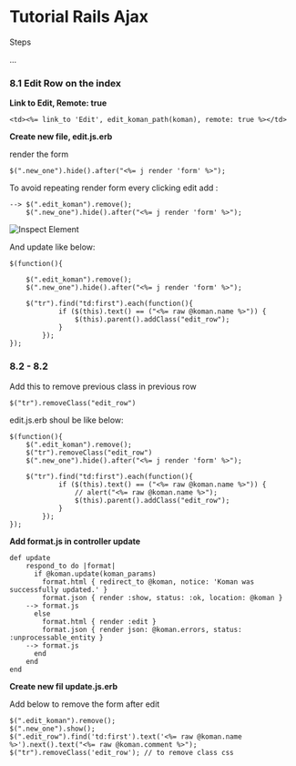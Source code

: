 # Tutorial Rails Ajax

Steps

...

### 8.1 Edit Row on the index

**Link to Edit, Remote: true**

	<td><%= link_to 'Edit', edit_koman_path(koman), remote: true %></td>

**Create new file, edit.js.erb**

render the form

	$(".new_one").hide().after("<%= j render 'form' %>");

To avoid repeating render form every clicking edit add :

	--> $(".edit_koman").remove();
		$(".new_one").hide().after("<%= j render 'form' %>");

![Inspect Element](http://res.cloudinary.com/medio/image/upload/v1483437777/edit_koman_cvf3jz.png)

And update like below:

	$(function(){

		$(".edit_koman").remove();
		$(".new_one").hide().after("<%= j render 'form' %>");

		$("tr").find("td:first").each(function(){
				if ($(this).text() == ("<%= raw @koman.name %>")) {
					$(this).parent().addClass("edit_row");
				}
			});
	});


### 8.2 - 8.2

Add this to remove previous class in previous row

	$("tr").removeClass("edit_row")

edit.js.erb shoul be like below:

	$(function(){
		$(".edit_koman").remove();
		$("tr").removeClass("edit_row")
		$(".new_one").hide().after("<%= j render 'form' %>");

		$("tr").find("td:first").each(function(){
				if ($(this).text() == ("<%= raw @koman.name %>")) {
					// alert("<%= raw @koman.name %>");
					$(this).parent().addClass("edit_row");
				}
			});
	});

**Add format.js in controller update**

	def update
	    respond_to do |format|
	      if @koman.update(koman_params)
	        format.html { redirect_to @koman, notice: 'Koman was successfully updated.' }
	        format.json { render :show, status: :ok, location: @koman }
	    --> format.js
	      else
	        format.html { render :edit }
	        format.json { render json: @koman.errors, status: :unprocessable_entity }
	    --> format.js
	      end
	    end
	end

**Create new fil update.js.erb**

Add below to remove the form after edit

	$(".edit_koman").remove();
	$(".new_one").show();
	$(".edit_row").find('td:first').text('<%= raw @koman.name %>').next().text("<%= raw @koman.comment %>");
	$("tr").removeClass('edit_row'); // to remove class css	

